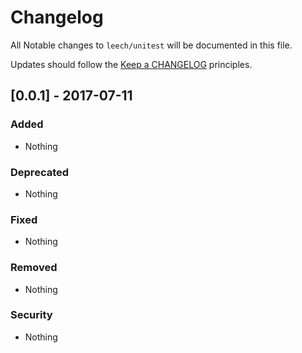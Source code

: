 # Changelog

All Notable changes to `leech/unitest` will be documented in this file.

Updates should follow the [Keep a CHANGELOG](http://keepachangelog.com/) principles.

## [0.0.1] - 2017-07-11

### Added
- Nothing

### Deprecated
- Nothing

### Fixed
- Nothing

### Removed
- Nothing

### Security
- Nothing
